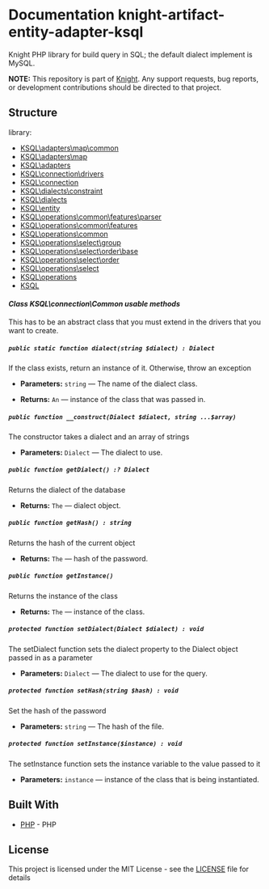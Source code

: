 # Documentation knight-artifact-entity-adapter-ksql

Knight PHP library for build query in SQL; the default dialect implement is MySQL.

**NOTE:** This repository is part of [Knight](https://github.com/energia-source/knight). Any
support requests, bug reports, or development contributions should be directed to
that project.

## Structure

library:
- [KSQL\adapters\map\common](https://github.com/energia-source/knight-artifact-entity-adapter-ksql/tree/main/lib/adapters/map/common)
- [KSQL\adapters\map](https://github.com/energia-source/knight-artifact-entity-adapter-ksql/tree/main/lib/adapters/map)
- [KSQL\adapters](https://github.com/energia-source/knight-artifact-entity-adapter-ksql/tree/main/lib/adapters)
- [KSQL\connection\drivers](https://github.com/energia-source/knight-artifact-entity-adapter-ksql/tree/main/lib/connection/drivers)
- [KSQL\connection](https://github.com/energia-source/knight-artifact-entity-adapter-ksql/tree/main/lib/connection)
- [KSQL\dialects\constraint](https://github.com/energia-source/knight-artifact-entity-adapter-ksql/tree/main/lib/dialects/constraint)
- [KSQL\dialects](https://github.com/energia-source/knight-artifact-entity-adapter-ksql/tree/main/lib/dialects)
- [KSQL\entity](https://github.com/energia-source/knight-artifact-entity-adapter-ksql/tree/main/lib/entity)
- [KSQL\operations\common\features\parser](https://github.com/energia-source/knight-artifact-entity-adapter-ksql/tree/main/lib/operations/common/features/parser)
- [KSQL\operations\common\features](https://github.com/energia-source/knight-artifact-entity-adapter-ksql/tree/main/lib/operations/common/features)
- [KSQL\operations\common](https://github.com/energia-source/knight-artifact-entity-adapter-ksql/tree/main/lib/operations/common)
- [KSQL\operations\select\group](https://github.com/energia-source/knight-artifact-entity-adapter-ksql/tree/main/lib/operations/select/group)
- [KSQL\operations\select\order\base](https://github.com/energia-source/knight-artifact-entity-adapter-ksql/tree/main/lib/operations/select/order/base)
- [KSQL\operations\select\order](https://github.com/energia-source/knight-artifact-entity-adapter-ksql/tree/main/lib/operations/select/order)
- [KSQL\operations\select](https://github.com/energia-source/knight-artifact-entity-adapter-ksql/tree/main/lib/operations/select)
- [KSQL\operations](https://github.com/energia-source/knight-artifact-entity-adapter-ksql/tree/main/lib/operations)
- [KSQL](https://github.com/energia-source/knight-knight-artifact-entity-adapter-ksql/blob/main/lib)

#### ***Class KSQL\connection\Common usable methods***

This has to be an abstract class that you must extend in the drivers that you want to create.

##### `public static function dialect(string $dialect) : Dialect`

If the class exists, return an instance of it. Otherwise, throw an exception

 * **Parameters:** `string` — The name of the dialect class.

 * **Returns:** `An` — instance of the class that was passed in.

##### `public function __construct(Dialect $dialect, string ...$array)`

The constructor takes a dialect and an array of strings

 * **Parameters:** `Dialect` — The dialect to use.

##### `public function getDialect() :? Dialect`

Returns the dialect of the database

 * **Returns:** `The` — dialect object.

##### `public function getHash() : string`

Returns the hash of the current object

 * **Returns:** `The` — hash of the password.

##### `public function getInstance()`

Returns the instance of the class

 * **Returns:** `The` — instance of the class.

##### `protected function setDialect(Dialect $dialect) : void`

The setDialect function sets the dialect property to the Dialect object passed in as a parameter

 * **Parameters:** `Dialect` — The dialect to use for the query.

##### `protected function setHash(string $hash) : void`

Set the hash of the password

 * **Parameters:** `string` — The hash of the file.

##### `protected function setInstance($instance) : void`

The setInstance function sets the instance variable to the value passed to it

 * **Parameters:** `instance` — instance of the class that is being instantiated.

## Built With

* [PHP](https://www.php.net/) - PHP

## License

This project is licensed under the MIT License - see the [LICENSE](LICENSE) file for details
